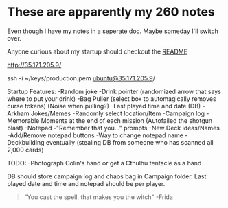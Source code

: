 # These are apparently my 260 notes

Even though I have my notes in a seperate doc. Maybe someday I'll switch over.

Anyone curious about my startup should checkout the [README](README.md)

http://35.171.205.9/

ssh -i ~/keys/production.pem ubuntu@35.171.205.9/

Startup Features:
-Random joke
-Drink pointer (randomized arrow that says where to put your drink)
-Bag Puller (select box to automagically removes curse tokens) (Noise when pulling?)
-Last played time and date (DB)
-Arkham Jokes/Memes
-Randomly select location/Item
-Campaign log
    -Memorable Moments at the end of each mission (Autofailed the shotgun blast)
-Notepad
    -"Remember that you..." prompts
    -New Deck ideas/Names
    -Add/Remove notepad buttons
    -Way to change notepad name
-Deckbuilding eventually (stealing DB from someone who has scanned all 2,000 cards)

TODO:
-Photograph Colin's hand or get a Cthulhu tentacle as a hand

DB should store campaign log and chaos bag in Campaign folder. Last played date and time and notepad should be per player.

> "You cast the spell, that makes you the witch" -Frida